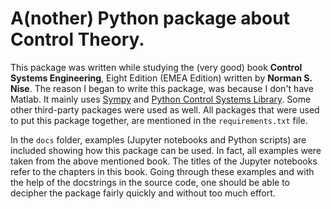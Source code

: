# A(nother) Python package about Control Theory.

This package was written while studying the (very good) book **Control Systems Engineering**, Eight Edition (EMEA Edition) written by **Norman S. Nise**. The reason I began to write this package, was because I don't have Matlab.
It mainly uses [Sympy](https://www.sympy.org/en/index.html) and [Python Control Systems Library](https://github.com/python-control/python-control). Some other third-party packages were used as well. All packages that were used to put this package together, are mentioned in the `requirements.txt` file.

In the `docs` folder, examples (Jupyter notebooks and Python scripts) are included showing how this package can be used. In fact, all examples were taken from the above mentioned book. The titles of the Jupyter notebooks refer to the chapters in this book. 
Going through these examples and with the help of the docstrings in the source code, one should be able to decipher the package fairly quickly and without too much effort.  
